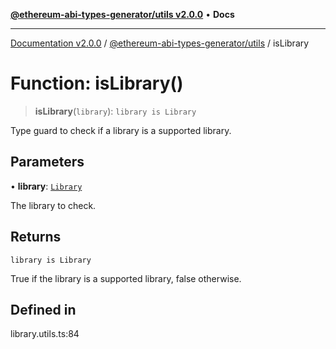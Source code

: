 [**@ethereum-abi-types-generator/utils v2.0.0**](../README.md) • **Docs**

***

[Documentation v2.0.0](../../../packages.md) / [@ethereum-abi-types-generator/utils](../README.md) / isLibrary

# Function: isLibrary()

> **isLibrary**(`library`): `library is Library`

Type guard to check if a library is a supported library.

## Parameters

• **library**: [`Library`](../../types/type-aliases/Library.md)

The library to check.

## Returns

`library is Library`

True if the library is a supported library, false otherwise.

## Defined in

library.utils.ts:84
